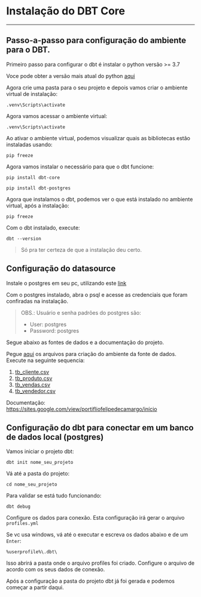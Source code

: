 # Instalação do DBT Core

____

## Passo-a-passo para configuração do ambiente para o **DBT**.

Primeiro passo para configurar o dbt é instalar o python versão >= 3.7

Voce pode obter a versão mais atual do python [aqui](https://www.python.org/downloads/)

Agora crie uma pasta para o seu projeto e depois vamos criar o ambiente virtual de instalação:

``` shell
.venv\Scripts\activate
```

Agora vamos acessar o ambiente virtual:

``` shell
.venv\Scripts\activate
```
Ao ativar o ambiente virtual, podemos visualizar quais as bibliotecas estão instaladas usando:


``` shell
pip freeze
```

Agora vamos instalar o necessário para que o dbt funcione:


``` shell
pip install dbt-core
```

``` shell
pip install dbt-postgres
```

Agora que instalamos o dbt, podemos ver o que está instalado no ambiente virtual, após a instalação:

``` shell
pip freeze
```

Com o dbt instalado, execute:

``` shell
dbt --version
```
> Só pra ter certeza de que a instalação deu certo.

## Configuração do datasource 

Instale o postgres em seu pc, utilizando este [link](https://www.postgresql.org/download/)

Com o postgres instalado, abra o psql e acesse as credenciais que foram confiradas na instalação.
> OBS.: Usuário e senha padrões do postgres são: 
>-  User: postgres
>- Password: postgres

Segue abaixo as fontes de dados e a documentação do projeto.

Pegue [aqui](./sources/) os arquivos para criação do ambiente da fonte de dados. Execute na seguinte sequencia:
1. [tb_cliente.csv](./sources/tb_cliente.csv)
2. [tb_produto.csv](./sources/tb_produto.csv)
3. [tb_vendas.csv](./sources/tb_vendas.csv)
4. [tb_vendedor.csv](./sources/tb_vendedor.csv)

Documentação: https://sites.google.com/view/portifliofelipedecamargo/início

## Configuração do **dbt** para conectar em um banco de dados local (postgres)

Vamos iniciar o projeto dbt:

``` shell
dbt init nome_seu_projeto
```
Vá até a pasta do projeto:

``` shell
cd nome_seu_projeto
``` 
Para validar se está tudo funcionando:
``` shell
dbt debug
``` 

Configure os dados para conexão. Esta configuração irá gerar o arquivo `profiles.yml`

Se vc usa windows, vá até o executar e escreva os dados abaixo e de um `Enter`:

``` shell
%userprofile%\.dbt\
```
Isso abrirá a pasta onde o arquivo profiles foi criado. Configure o arquivo de acordo com os seus dados de conexão.

Após a configuração a pasta do projeto dbt já foi gerada e podemos começar a partir daqui.

